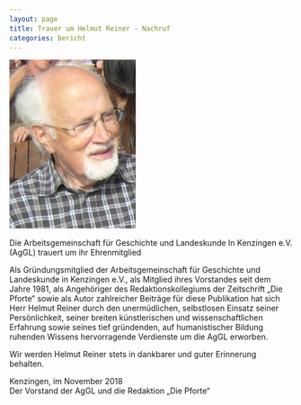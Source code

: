 ```yaml
---
layout: page
title: Trauer um Helmut Reiner - Nachruf
categories: bericht
---
```


![Helmut Reiner](assets/images/helmut-reiner-225x300.jpg)

Die Arbeitsgemeinschaft für Geschichte und Landeskunde In Kenzingen e.V.
(AgGL) trauert um ihr Ehrenmitglied

Als Gründungsmitglied der Arbeitsgemeinschaft für Geschichte und
Landeskunde in Kenzingen e.V., als Mitglied ihres Vorstandes seit dem
Jahre 1981, als Angehöriger des Redaktionskollegiums der Zeitschrift
„Die Pforte“ sowie als Autor zahlreicher Beiträge für diese Publikation
hat sich Herr Helmut Reiner durch den unermüdlichen, selbstlosen Einsatz
seiner Persönlichkeit, seiner breiten künstlerischen und
wissenschaftlichen Erfahrung sowie seines tief gründenden, auf
humanistischer Bildung ruhenden Wissens hervorragende Verdienste um die
AgGL erworben.

Wir werden Helmut Reiner stets in dankbarer und guter Erinnerung
behalten.

Kenzingen, im November 2018  
Der Vorstand der AgGL und die Redaktion „Die Pforte“
